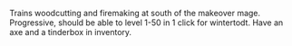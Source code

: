 Trains woodcutting and firemaking at south of the makeover mage.
Progressive, should be able to level 1-50 in 1 click for wintertodt.
Have an axe and a tinderbox in inventory.
